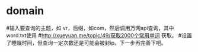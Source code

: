 # domain
#输入要查询的主题，如 vr，后缀，如com，然后调用万网api查询，其中word.txt使用
#http://xueyuan.me/topic/49/获取2000个常用单词
获取。
#设置了睡眠时间，但查询一定次数还是可能会被封ip。下一步再完善下吧。
